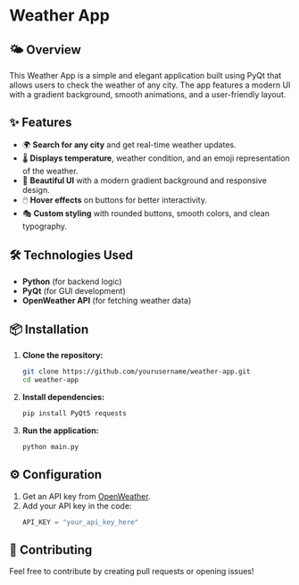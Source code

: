 # Weather App

## 🌤️ Overview
This Weather App is a simple and elegant application built using PyQt that allows users to check the weather of any city. The app features a modern UI with a gradient background, smooth animations, and a user-friendly layout.

## ✨ Features
- 🌍 **Search for any city** and get real-time weather updates.
- 🌡️ **Displays temperature**, weather condition, and an emoji representation of the weather.
- 🎨 **Beautiful UI** with a modern gradient background and responsive design.
- 🖱️ **Hover effects** on buttons for better interactivity.
- 🎭 **Custom styling** with rounded buttons, smooth colors, and clean typography.

## 🛠️ Technologies Used
- **Python** (for backend logic)
- **PyQt** (for GUI development)
- **OpenWeather API** (for fetching weather data)

## 📦 Installation
1. **Clone the repository:**
   ```bash
   git clone https://github.com/yourusername/weather-app.git
   cd weather-app
   ```
2. **Install dependencies:**
   ```bash
   pip install PyQt5 requests
   ```
3. **Run the application:**
   ```bash
   python main.py
   ```

## ⚙️ Configuration
1. Get an API key from [OpenWeather](https://openweathermap.org/api).
2. Add your API key in the code:
   ```python
   API_KEY = "your_api_key_here"
   ```

## 🤝 Contributing
Feel free to contribute by creating pull requests or opening issues!

